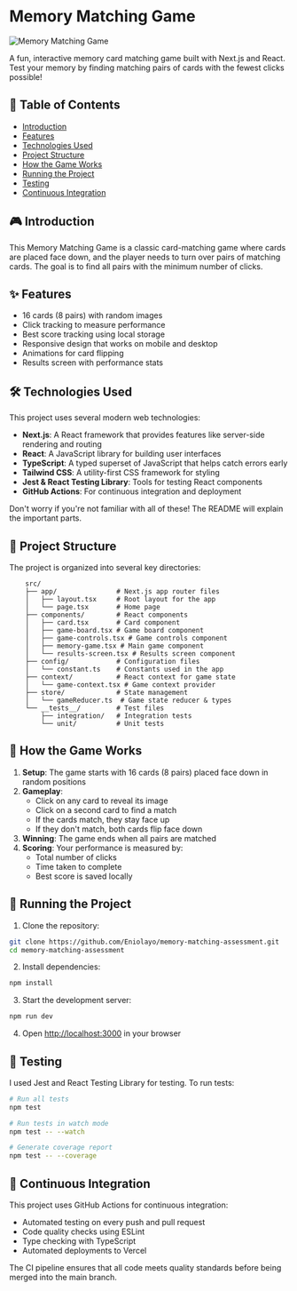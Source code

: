 # Memory Matching Game

![Memory Matching Game](https://picsum.photos/800/400?random=123)

A fun, interactive memory card matching game built with Next.js and React. Test your memory by finding matching pairs of cards with the fewest clicks possible!

## 📖 Table of Contents

- [Introduction](#introduction)
- [Features](#features)
- [Technologies Used](#technologies-used)
- [Project Structure](#project-structure)
- [How the Game Works](#how-the-game-works)
- [Running the Project](#running-the-project)
- [Testing](#testing)
- [Continuous Integration](#continuous-integration)

## 🎮 Introduction

This Memory Matching Game is a classic card-matching game where cards are placed face down, and the player needs to turn over pairs of matching cards. The goal is to find all pairs with the minimum number of clicks.

## ✨ Features

- 16 cards (8 pairs) with random images
- Click tracking to measure performance
- Best score tracking using local storage
- Responsive design that works on mobile and desktop
- Animations for card flipping
- Results screen with performance stats

## 🛠️ Technologies Used

This project uses several modern web technologies:

- **Next.js**: A React framework that provides features like server-side rendering and routing
- **React**: A JavaScript library for building user interfaces
- **TypeScript**: A typed superset of JavaScript that helps catch errors early
- **Tailwind CSS**: A utility-first CSS framework for styling
- **Jest & React Testing Library**: Tools for testing React components
- **GitHub Actions**: For continuous integration and deployment

Don't worry if you're not familiar with all of these! The README will explain the important parts.

## 📁 Project Structure

The project is organized into several key directories:

```
    src/
    ├── app/               # Next.js app router files
    │   ├── layout.tsx     # Root layout for the app
    │   └── page.tsx       # Home page
    ├── components/        # React components
    │   ├── card.tsx       # Card component
    │   ├── game-board.tsx # Game board component
    │   ├── game-controls.tsx # Game controls component
    │   ├── memory-game.tsx # Main game component
    │   └── results-screen.tsx # Results screen component
    ├── config/            # Configuration files
    │   └── constant.ts    # Constants used in the app
    ├── context/           # React context for game state
    │   └── game-context.tsx # Game context provider
    ├── store/             # State management
    │   └── gameReducer.ts  # Game state reducer & types
    └── __tests__/         # Test files
        ├── integration/   # Integration tests
        └── unit/          # Unit tests

```

## 🎲 How the Game Works

1. **Setup**: The game starts with 16 cards (8 pairs) placed face down in random positions
2. **Gameplay**:
   - Click on any card to reveal its image
   - Click on a second card to find a match
   - If the cards match, they stay face up
   - If they don't match, both cards flip face down
3. **Winning**: The game ends when all pairs are matched
4. **Scoring**: Your performance is measured by:
   - Total number of clicks
   - Time taken to complete
   - Best score is saved locally

## 🚀 Running the Project

1. Clone the repository:

```bash
git clone https://github.com/Eniolayo/memory-matching-assessment.git
cd memory-matching-assessment
```

2. Install dependencies:

```bash
npm install
```

3. Start the development server:

```bash
npm run dev
```

4. Open [http://localhost:3000](http://localhost:3000) in your browser

## 🧪 Testing

I used Jest and React Testing Library for testing. To run tests:

```bash
# Run all tests
npm test

# Run tests in watch mode
npm test -- --watch

# Generate coverage report
npm test -- --coverage
```

## 🔄 Continuous Integration

This project uses GitHub Actions for continuous integration:

- Automated testing on every push and pull request
- Code quality checks using ESLint
- Type checking with TypeScript
- Automated deployments to Vercel

The CI pipeline ensures that all code meets quality standards before being merged into the main branch.

